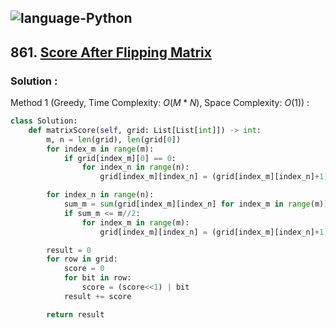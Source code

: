 ![language-Python](https://img.shields.io/badge/Python-ffd43b?style=for-the-badge&logo=PYTHON)
---

## 861. [Score After Flipping Matrix](https://leetcode.com/problems/score-after-flipping-matrix)

### Solution :

Method 1 (Greedy, Time Complexity: $O(M*N)$, Space Complexity: $O(1)$) :
```python
class Solution:
    def matrixScore(self, grid: List[List[int]]) -> int:
        m, n = len(grid), len(grid[0])
        for index_m in range(m):
            if grid[index_m][0] == 0:
                for index_n in range(n):
                    grid[index_m][index_n] = (grid[index_m][index_n]+1) % 2

        for index_n in range(n):
            sum_m = sum(grid[index_m][index_n] for index_m in range(m))
            if sum_m <= m//2:
                for index_m in range(m):
                    grid[index_m][index_n] = (grid[index_m][index_n]+1) % 2

        result = 0
        for row in grid:
            score = 0
            for bit in row:
                score = (score<<1) | bit
            result += score

        return result
```
